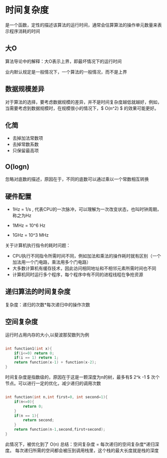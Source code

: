# 时间复杂度
是一个函数，定性的描述该算法的运行时间，通常会估算算法的操作单元数量来表示程序消耗的时间

## 大O
算法导论中的解释：大O表示上界，即最坏情况下的运行时间
 
业内默认规定是一般情况下，一个算法的一般情况，而不是上界

## 数据规模差异
对于算法的选择，要考虑数据规模的差异，并不是时间复杂度越低就越好，例如，当需要考虑到数据规模时，在规模很小的情况下，$ O(n^2) $ 的效果可能更好。


## 化简

- 去掉加法常数项
- 去掉常数系数
- 只保留最高项

## O(logn)
忽略对底数的描述，原因在于，不同的底数可以通过乘以一个常数相互转换

## 硬件配置
- 1Hz = 1/s , 代表CPU的一次脉冲，可以理解为一次改变状态，也叫时钟周期，称之为Hz

- 1MHz = 10^6 Hz

- 1GHz = 10^3 MHz

关于计算机执行指令的耗时问题：
- CPU执行不同指令所需时间不同，例如加法和乘法的操作耗时就有区别（一个加法用一个门电路，乘法用多个门电路）
- 大多数计算机有缓存技术，因此访问相同地址和不相邻元素所需时间也不同
- 计算机同时运行多个程序，每个程序中有不同的进程线程在争抢资源

## 递归算法的时间复杂度

复杂度：递归的次数*每次递归中的操作次数

## 空间复杂度

运行时占用内存的大小,以斐波那契数列为例

``` c++

int function1(int x){
	if(i<=0) return 0;
	if(i == 1) return 1;
	return function(x-1) + function(x-2);
}

```

时间复杂度是指数级的，原因在于这是一颗深度为n的树，最多有$ 2^k -1 $ 次个节点。可以进行一定的优化，减少递归的调用次数

``` c++

int function(int n,int first=0, int second=1){
	if(n<=0){
		return 0;
	}
	if(n == 1){
		return second;
	}
	return function(n-1,second,first+second);	
}


```

此情况下，被优化到了 O(n)
总结：空间复杂度 = 每次递归的空间复杂度*递归深度。
每次递归所需的空间都会被压到调用栈里，这个栈的最大长度就是栈的深度